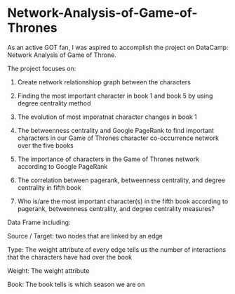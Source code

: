 # Network-Analysis-of-Game-of-Thrones

As an active GOT fan, I was aspired to accomplish the project on DataCamp: Network Analysis of Game of Throne. 


The project focuses on:

1. Create network relationshiop graph between the characters
 
2. Finding the most important character in book 1 and book 5 by using degree centrality method 
 
3. The evolution of most imporatnat character changes in book 1
 
4. The betweenness centrality and Google PageRank to find important characters in our Game of Thrones character co-occurrence network over the five books

5. The importance of characters in the Game of Thrones network according to Google PageRank
 
6. The correlation between pagerank, betweenness centrality, and degree centrality in fifth book

7. Who is/are the most important character(s) in the fifth book according to pagerank, betweenness centrality, and degree centrality measures?



Data Frame including:

Source / Target: two nodes that are linked by an edge 

Type: The weight attribute of every edge tells us the number of interactions that the characters have had over the book

Weight: The weight attribute 

Book: The book tells is which season we are on


